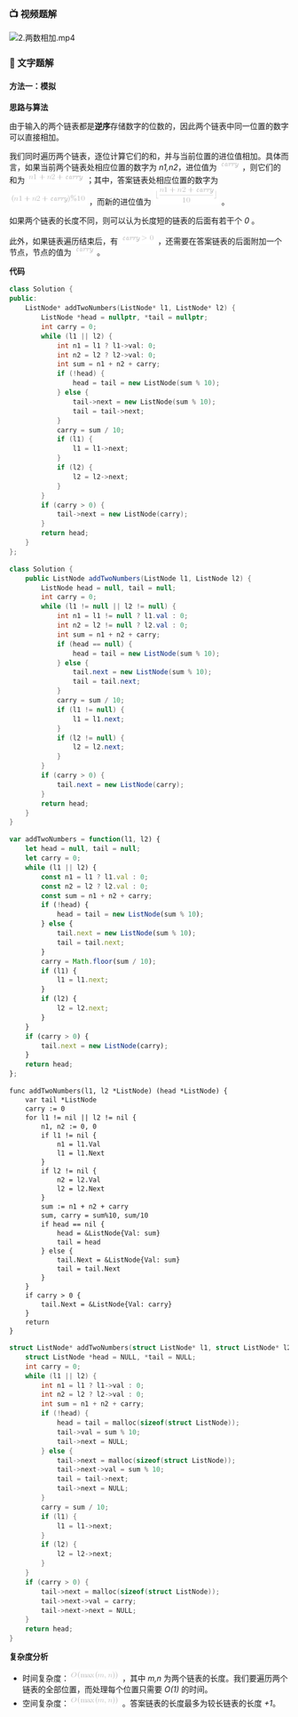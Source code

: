 ### 📺 视频题解  
![2.两数相加.mp4](5c620545-e259-48f6-9998-8f2e92d72573)

### 📖 文字题解
#### 方法一：模拟

**思路与算法**

由于输入的两个链表都是**逆序**存储数字的位数的，因此两个链表中同一位置的数字可以直接相加。

我们同时遍历两个链表，逐位计算它们的和，并与当前位置的进位值相加。具体而言，如果当前两个链表处相应位置的数字为 *n1,n2*，进位值为 ![\textit{carry} ](./p__textit{carry}_.png) ，则它们的和为 ![n1+n2+\textit{carry} ](./p__n1+n2+textit{carry}_.png) ；其中，答案链表处相应位置的数字为 ![(n1+n2+\textit{carry})\%10 ](./p___n1+n2+textit{carry}__%_10_.png) ，而新的进位值为 ![\lfloor\frac{n1+n2+\textit{carry}}{10}\rfloor ](./p__lfloorfrac{n1+n2+textit{carry}}{10}rfloor_.png) 。

如果两个链表的长度不同，则可以认为长度短的链表的后面有若干个 *0* 。

此外，如果链表遍历结束后，有 ![\textit{carry}>0 ](./p__textit{carry}___0_.png) ，还需要在答案链表的后面附加一个节点，节点的值为 ![\textit{carry} ](./p__textit{carry}_.png) 。

**代码**

```C++ [sol1-C++]
class Solution {
public:
    ListNode* addTwoNumbers(ListNode* l1, ListNode* l2) {
        ListNode *head = nullptr, *tail = nullptr;
        int carry = 0;
        while (l1 || l2) {
            int n1 = l1 ? l1->val: 0;
            int n2 = l2 ? l2->val: 0;
            int sum = n1 + n2 + carry;
            if (!head) {
                head = tail = new ListNode(sum % 10);
            } else {
                tail->next = new ListNode(sum % 10);
                tail = tail->next;
            }
            carry = sum / 10;
            if (l1) {
                l1 = l1->next;
            }
            if (l2) {
                l2 = l2->next;
            }
        }
        if (carry > 0) {
            tail->next = new ListNode(carry);
        }
        return head;
    }
};
```

```Java [sol1-Java]
class Solution {
    public ListNode addTwoNumbers(ListNode l1, ListNode l2) {
        ListNode head = null, tail = null;
        int carry = 0;
        while (l1 != null || l2 != null) {
            int n1 = l1 != null ? l1.val : 0;
            int n2 = l2 != null ? l2.val : 0;
            int sum = n1 + n2 + carry;
            if (head == null) {
                head = tail = new ListNode(sum % 10);
            } else {
                tail.next = new ListNode(sum % 10);
                tail = tail.next;
            }
            carry = sum / 10;
            if (l1 != null) {
                l1 = l1.next;
            }
            if (l2 != null) {
                l2 = l2.next;
            }
        }
        if (carry > 0) {
            tail.next = new ListNode(carry);
        }
        return head;
    }
}
```

```JavaScript [sol1-JavaScript]
var addTwoNumbers = function(l1, l2) {
    let head = null, tail = null;
    let carry = 0;
    while (l1 || l2) {
        const n1 = l1 ? l1.val : 0;
        const n2 = l2 ? l2.val : 0;
        const sum = n1 + n2 + carry;
        if (!head) {
            head = tail = new ListNode(sum % 10);
        } else {
            tail.next = new ListNode(sum % 10);
            tail = tail.next;
        }
        carry = Math.floor(sum / 10);
        if (l1) {
            l1 = l1.next;
        }
        if (l2) {
            l2 = l2.next;
        }
    }
    if (carry > 0) {
        tail.next = new ListNode(carry);
    }
    return head;
};
```

```Golang [sol1-Golang]
func addTwoNumbers(l1, l2 *ListNode) (head *ListNode) {
    var tail *ListNode
    carry := 0
    for l1 != nil || l2 != nil {
        n1, n2 := 0, 0
        if l1 != nil {
            n1 = l1.Val
            l1 = l1.Next
        }
        if l2 != nil {
            n2 = l2.Val
            l2 = l2.Next
        }
        sum := n1 + n2 + carry
        sum, carry = sum%10, sum/10
        if head == nil {
            head = &ListNode{Val: sum}
            tail = head
        } else {
            tail.Next = &ListNode{Val: sum}
            tail = tail.Next
        }
    }
    if carry > 0 {
        tail.Next = &ListNode{Val: carry}
    }
    return
}
```

```C [sol1-C]
struct ListNode* addTwoNumbers(struct ListNode* l1, struct ListNode* l2) {
    struct ListNode *head = NULL, *tail = NULL;
    int carry = 0;
    while (l1 || l2) {
        int n1 = l1 ? l1->val : 0;
        int n2 = l2 ? l2->val : 0;
        int sum = n1 + n2 + carry;
        if (!head) {
            head = tail = malloc(sizeof(struct ListNode));
            tail->val = sum % 10;
            tail->next = NULL;
        } else {
            tail->next = malloc(sizeof(struct ListNode));
            tail->next->val = sum % 10;
            tail = tail->next;
            tail->next = NULL;
        }
        carry = sum / 10;
        if (l1) {
            l1 = l1->next;
        }
        if (l2) {
            l2 = l2->next;
        }
    }
    if (carry > 0) {
        tail->next = malloc(sizeof(struct ListNode));
        tail->next->val = carry;
        tail->next->next = NULL;
    }
    return head;
}
```

**复杂度分析**
- 时间复杂度：![O(\max(m,n)) ](./p__O_max_m,n___.png) ，其中 *m,n* 为两个链表的长度。我们要遍历两个链表的全部位置，而处理每个位置只需要 *O(1)* 的时间。
- 空间复杂度：![O(\max(m,n)) ](./p__O_max_m,n___.png) 。答案链表的长度最多为较长链表的长度 *+1*。